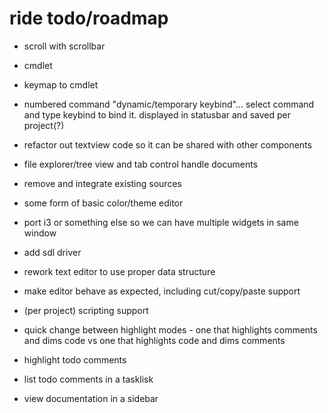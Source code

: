 # ride todo/roadmap
* scroll with scrollbar
* cmdlet
* keymap to cmdlet
* numbered command "dynamic/temporary keybind"... select command and type keybind to bind it. displayed in statusbar and saved per project(?)
* refactor out textview code so it can be shared with other components
* file explorer/tree view and tab control handle documents

* remove and integrate existing sources

* some form of basic color/theme editor
* port i3 or something else so we can have multiple widgets in same window
* add sdl driver
* rework text editor to use proper data structure


* make editor behave as expected, including cut/copy/paste support
* (per project) scripting support

* quick change between highlight modes - one that highlights comments and dims code vs one that highlights code and dims comments
* highlight todo comments
* list todo comments in a tasklisk
* view documentation in a sidebar
